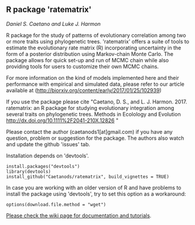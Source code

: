 ## R package 'ratematrix'

*Daniel S. Caetano and Luke J. Harmon*

R package for the study of patterns of evolutionary correlation among two or more traits using phylogenetic trees. 'ratematrix' offers a suite of tools to estimate the evolutionary rate matrix (R) incorporating uncertainty in the form of a posterior distribution using Markov-chain Monte Carlo. The package allows for quick set-up and run of MCMC chain while also providing tools for users to customize their own MCMC chains.

For more information on the kind of models implemented here and their performance with empirical and simulated data, please refer to our article available at (http://biorxiv.org/content/early/2017/01/25/102939)

If you use the package please cite "Caetano, D. S., and L. J. Harmon. 2017. ratematrix: an R package for studying evolutionary integration among several traits on phylogenetic trees. Methods in Ecolology and Evolution http://dx.doi.org/10.1111%2F2041-210X.12826 "

Please contact the author (caetanods1[at]gmail.com) if you have any question, problem or suggestion for the package. The authors also watch and update the github 'issues' tab.

Installation depends on 'devtools'.
```{r,R.options=list(max.print=20)}
install.packages("devtools")
library(devtools)
install_github("Caetanods/ratematrix", build_vignettes = TRUE)
```

In case you are working with an older version of R and have problems to install the package using 'devtools', try to set this option as a workaround:
```{r,R.options=list(max.print=20)}
options(download.file.method = "wget")
```

[Please check the wiki page for documentation and tutorials](https://github.com/Caetanods/ratematrix/wiki/Home).
